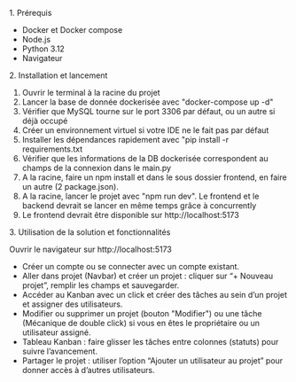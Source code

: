 1\. Prérequis



* Docker et Docker compose
* Node.js
* Python 3.12
* Navigateur



2\. Installation et lancement



1. Ouvrir le terminal à la racine du projet
2. Lancer la base de donnée dockerisée avec "docker-compose up -d"
3. Vérifier que MySQL tourne sur le port 3306 par défaut, ou un autre si déjà occupé
4. Créer un environnement virtuel si votre IDE ne le fait pas par défaut
5. Installer les dépendances rapidement avec "pip install -r requirements.txt
6. Vérifier que les informations de la DB dockerisée correspondent au champs de la connexion dans le main.py
7. A la racine, faire un npm install et dans le sous dossier frontend, en faire un autre (2 package.json).
8. A la racine, lancer le projet avec "npm run dev". Le frontend et le backend devrait se lancer en même temps grâce à concurrently
9. Le frontend devrait être disponible sur http://localhost:5173



3\. Utilisation de la solution et fonctionnalités



Ouvrir le navigateur sur http://localhost:5173



* Créer un compte ou se connecter avec un compte existant.
* Aller dans projet (Navbar) et créer un projet : cliquer sur “+ Nouveau projet”, remplir les champs et sauvegarder.
* Accéder au Kanban avec un click et créer des tâches au sein d’un projet et assigner des utilisateurs.
* Modifier ou supprimer un projet (bouton "Modifier") ou une tâche (Mécanique de double click) si vous en êtes le propriétaire ou un utilisateur assigné.
* Tableau Kanban : faire glisser les tâches entre colonnes (statuts) pour suivre l’avancement.
* Partager le projet : utiliser l’option “Ajouter un utilisateur au projet” pour donner accès à d’autres utilisateurs.





